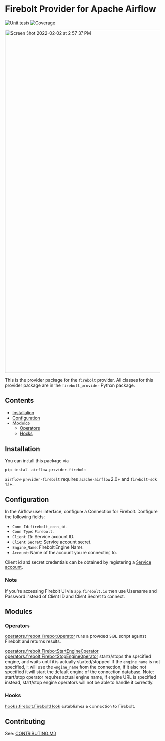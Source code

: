 <!--
 Licensed to the Apache Software Foundation (ASF) under one
 or more contributor license agreements.  See the NOTICE file
 distributed with this work for additional information
 regarding copyright ownership.  The ASF licenses this file
 to you under the Apache License, Version 2.0 (the
 "License"); you may not use this file except in compliance
 with the License.  You may obtain a copy of the License at

   http://www.apache.org/licenses/LICENSE-2.0

 Unless required by applicable law or agreed to in writing,
 software distributed under the License is distributed on an
 "AS IS" BASIS, WITHOUT WARRANTIES OR CONDITIONS OF ANY
 KIND, either express or implied.  See the License for the
 specific language governing permissions and limitations
 under the License.
 -->

# Firebolt Provider for Apache Airflow

[![Unit tests](https://github.com/firebolt-db/airflow-provider-firebolt/actions/workflows/pull-request.yml/badge.svg)](https://github.com/firebolt-db/airflow-provider-firebolt/actions/workflows/pull-request.yml)
![Coverage](https://img.shields.io/endpoint?url=https://gist.githubusercontent.com/yuryfirebolt/22e274394fed6421b6f5d5a2c8016fa3/raw/firebolt-airflow-provider-coverage.json
)


<img width="1114" alt="Screen Shot 2022-02-02 at 2 57 37 PM" src="https://user-images.githubusercontent.com/7674553/152251803-427f45b5-2160-4434-9f3e-431db4d3e79e.png">

This is the provider package for the `firebolt` provider. All classes for this provider package are in the `firebolt_provider` Python package.

## Contents

- <a href="#installation">Installation</a>[]()
- <a href="#configuration">Configuration</a>[]()
- <a href="#modules">Modules</a>[]()
    - <a href="#operators">Operators</a>[]()
    - <a href="#hooks">Hooks</a>[]()


<a id="installation"></a>
## Installation

You can install this package via

```shell
pip install airflow-provider-firebolt
```

`airflow-provider-firebolt` requires `apache-airflow` 2.0+ and `firebolt-sdk` 1.1+.


<a id="configuration"></a>
## Configuration

In the Airflow user interface, configure a Connection for Firebolt. Configure the following fields:

* `Conn Id`: `firebolt_conn_id`.
* `Conn Type`: `Firebolt`.
* `Client ID`: Service account ID.
* `Client Secret`: Service account secret.
* `Engine_Name`: Firebolt Engine Name.
* `Account`: Name of the account you're connecting to.

Client id and secret credentials can be obtained by registering a [Service account](https://docs.firebolt.io/godocs/Guides/managing-your-organization/service-accounts.html#manage-service-accounts).

### Note
If you're accessing Firebolt UI via `app.firebolt.io` then use Username and Password instead of Client ID and Client Secret to connect.

<a id="modules"></a>
## Modules


<a id="operators"></a>
### Operators

[operators.firebolt.FireboltOperator](https://github.com/firebolt-db/airflow-provider-firebolt/blob/main/firebolt_provider/operators/firebolt.py) runs a provided SQL script against Firebolt and returns results.

[operators.firebolt.FireboltStartEngineOperator](https://github.com/firebolt-db/airflow-provider-firebolt/blob/main/firebolt_provider/operators/firebolt.py)
[operators.firebolt.FireboltStopEngineOperator](https://github.com/firebolt-db/airflow-provider-firebolt/blob/main/firebolt_provider/operators/firebolt.py) starts/stops the specified engine, and waits until it is actually started/stopped. If the `engine_name` is not specified, it will use the `engine_name` from the connection, if it also not specified it will start the default engine of the connection database. Note: start/stop operator requires actual engine name, if engine URL is specified instead, start/stop engine operators will not be able to handle it correctly.




<a id="hooks"></a>
### Hooks

[hooks.firebolt.FireboltHook](https://github.com/firebolt-db/airflow-provider-firebolt/blob/main/firebolt_provider/hooks/firebolt.py) establishes a connection to Firebolt.

## Contributing

See: [CONTRIBUTING.MD](https://github.com/firebolt-db/airflow-provider-firebolt/tree/main/CONTRIBUTING.MD)
